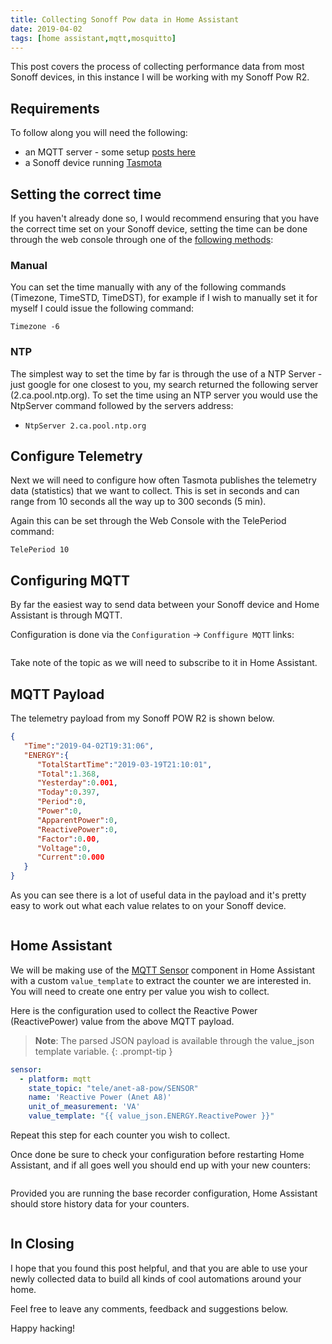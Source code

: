 ```yaml
---
title: Collecting Sonoff Pow data in Home Assistant
date: 2019-04-02
tags: [home assistant,mqtt,mosquitto]
---
```


This post covers the process of collecting performance data from most Sonoff devices, in this instance I will be working with my Sonoff Pow R2.

## Requirements
To follow along you will need the following:

- an MQTT server - some setup [posts here](https://www.richardn.ca/categories/mqtt/)
- a Sonoff device running [Tasmota](https://github.com/arendst/Tasmota)

## Setting the correct time
If you haven't already done so, I would recommend ensuring that you have the correct time set on your Sonoff device, setting the time can be done through the web console through one of the [following methods](https://github.com/arendst/Tasmota#management):

### Manual
You can set the time manually with any of the following commands (Timezone, TimeSTD, TimeDST), for example if I wish to manually set it for myself I could issue the following command:

```shell
Timezone -6
```

### NTP
The simplest way to set the time by far is through the use of a NTP Server - just google for one closest to you, my search returned the following server (2.ca.pool.ntp.org). To set the time using an NTP server you would use the NtpServer command followed by the servers address:

- `NtpServer 2.ca.pool.ntp.org`

## Configure Telemetry
Next we will need to configure how often Tasmota publishes the telemetry data (statistics) that we want to collect. This is set in seconds and can range from 10 seconds all the way up to 300 seconds (5 min).

Again this can be set through the Web Console with the TelePeriod command:

```shell
TelePeriod 10
```

## Configuring MQTT
By far the easiest way to send data between your Sonoff device and Home Assistant is through MQTT.

Configuration is done via the `Configuration` -> `Conffigure MQTT` links:

<img src="./001.png" alt="" />

Take note of the topic as we will need to subscribe to it in Home Assistant.

## MQTT Payload
The telemetry payload from my Sonoff POW R2 is shown below.

```json
{  
   "Time":"2019-04-02T19:31:06",
   "ENERGY":{  
      "TotalStartTime":"2019-03-19T21:10:01",
      "Total":1.368,
      "Yesterday":0.001,
      "Today":0.397,
      "Period":0,
      "Power":0,
      "ApparentPower":0,
      "ReactivePower":0,
      "Factor":0.00,
      "Voltage":0,
      "Current":0.000
   }
}
```

As you can see there is a lot of useful data in the payload and it's pretty easy to work out what each value relates to on your Sonoff device.

<img src="./002.png" alt="" />

## Home Assistant
We will be making use of the [MQTT Sensor](https://www.home-assistant.io/integrations/sensor.mqtt) component in Home Assistant with a custom `value_template` to extract the counter we are interested in. You will need to create one entry per value you wish to collect.

Here is the configuration used to collect the Reactive Power (ReactivePower) value from the above MQTT payload.

> **Note**: The parsed JSON payload is available through the value_json template variable.
{: .prompt-tip }

```yaml
sensor:
  - platform: mqtt
    state_topic: "tele/anet-a8-pow/SENSOR"
    name: 'Reactive Power (Anet A8)'
    unit_of_measurement: 'VA'
    value_template: "{{ value_json.ENERGY.ReactivePower }}"
```

Repeat this step for each counter you wish to collect.

Once done be sure to check your configuration before restarting Home Assistant, and if all goes well you should end up with your new counters:

<img src="./003.png" alt="" />

Provided you are running the base recorder configuration, Home Assistant should store history data for your counters.

<img src="./004.png" alt="" />

## In Closing
I hope that you found this post helpful, and that you are able to use your newly collected data to build all kinds of cool automations around your home.

Feel free to leave any comments, feedback and suggestions below.

Happy hacking!

